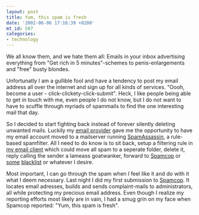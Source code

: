 ```yaml
---
layout: post
title: Yum, this spam is fresh
date: '2002-06-06 17:16:39 +0200'
mt_id: 587
categories:
- technology
---
```

We all know them, and we hate them all: Emails in your inbox advertising everything from "Get rich in 5 minutes"-schemes to penis-enlargements and "free" busty blondes.

Unfortunatly I am a gullible fool and have a tendency to post my email address all over the internet and sign up for all kinds of services. "Oooh, become a user - click-clickety-click-submit". Heck, I like people being able to get in touch with me, even people I do not know, but I do not want to have to scuffle through myriads of spammails to find the one interesting mail that day.

So I decided to start fighting back instead of forever silently deleting unwanted mails. Luckily my <a href="http://www.ngdc.net">email provider</a> gave me the opportunity to have my email account moved to a mailserver running <a href="http://spamassassin.org/">SpamAssassin</a>, a rule-based spamfilter. All I need to do know is to sit back, setup a filtering rule in <a href="http://www.ritlabs.com/the_bat/index.html">my email client</a> which could move all spam to a seperate folder, delete it, reply calling the sender a lameass goatwanker, forward to <a href="http://www.spamcop.org">Spamcop</a> or <a href="http://razor.sourceforge.net">some</a> <a href="http://mail-abuse.org/rbl/">blacklist</a> or whatever I desire.

Most important, I can go through the spam when <em>I</em> feel like it and do with it what I deem necessary. Last night I did my first submission to <a href="http://www.spamcop.org">Spamcop</a>. It locates email adresses, builds and sends complaint-mails to administrators, all while protecting my precious email address. Even though I realize my reporting efforts most likely are in vain, I had a smug grin on my face when Spamcop reported: "Yum, this spam is fresh".
